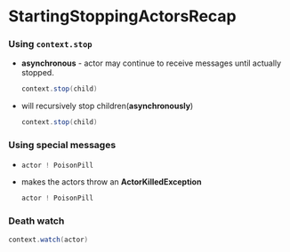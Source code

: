 # StartingStoppingActorsRecap


### Using `context.stop`

 - **asynchronous** - actor may continue to receive messages until actually stopped.
   ```scala
   context.stop(child) 
   ```
 - will recursively stop children(**asynchronously**)
   ```scala
   context.stop(child) 
   ```
   
### Using special messages

 - ```scala
   actor ! PoisonPill 
   ```
 - makes the actors throw an **ActorKilledException** 
    ```scala
   actor ! PoisonPill 
    ```
### Death watch

```scala
context.watch(actor)
```